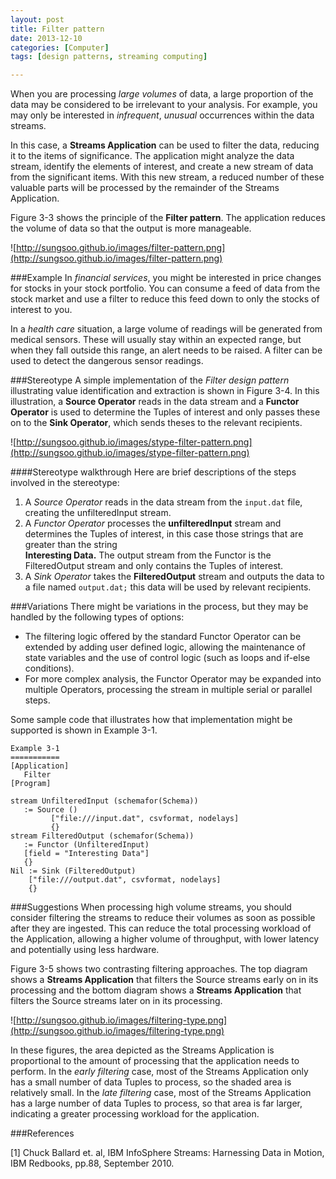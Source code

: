 ```yaml
---
layout: post
title: Filter pattern
date: 2013-12-10
categories: [Computer]
tags: [design patterns, streaming computing]

---
```


When you are processing *large volumes* of data, a large proportion of the data may be considered to be irrelevant to your analysis. For example, you may only be interested in *infrequent*, *unusual* occurrences within the data streams.
In this case, a **Streams Application** can be used to filter the data, reducing it to the items of significance. The application might analyze the data stream, identify the elements of interest, and create a new stream of data from the significant items. With this new stream, a reduced number of these valuable parts will be processed by the remainder of the Streams Application.Figure 3-3 shows the principle of the **Filter pattern**. The application reduces the volume of data so that the output is more manageable.

![http://sungsoo.github.io/images/filter-pattern.png](http://sungsoo.github.io/images/filter-pattern.png)
###ExampleIn *financial services*, you might be interested in price changes for stocks in your stock portfolio. You can consume a feed of data from the stock market and use a filter to reduce this feed down to only the stocks of interest to you.
In a *health care* situation, a large volume of readings will be generated from medical sensors. These will usually stay within an expected range, but when they fall outside this range, an alert needs to be raised. A filter can be used to detect the dangerous sensor readings.
###StereotypeA simple implementation of the *Filter design pattern* illustrating value identification and extraction is shown in Figure 3-4. In this illustration, a **Source Operator** reads in the data stream and a **Functor Operator** is used to determine the Tuples of interest and only passes these on to the **Sink Operator**, which sends theses to the relevant recipients.
![http://sungsoo.github.io/images/stype-filter-pattern.png](http://sungsoo.github.io/images/stype-filter-pattern.png)
####Stereotype walkthroughHere are brief descriptions of the steps involved in the stereotype:    

1. A *Source Operator* reads in the data stream from the `input.dat` file, creating the unfilteredInput stream.2. A *Functor Operator* processes the **unfilteredInput** stream and determines the Tuples of interest, in this case those strings that are greater than the string   
**Interesting Data.** The output stream from the Functor is the FilteredOutput stream and only contains the Tuples of interest.3. A *Sink Operator* takes the **FilteredOutput** stream and outputs the data to a file named `output.dat;` this data will be used by relevant recipients.###VariationsThere might be variations in the process, but they may be handled by the following types of options:* The filtering logic offered by the standard Functor Operator can be extended by adding user defined logic, allowing the maintenance of state variables and the use of control logic (such as loops and if-else conditions).  
* For more complex analysis, the Functor Operator may be expanded into multiple Operators, processing the stream in multiple serial or parallel steps.Some sample code that illustrates how that implementation might be supported is shown in Example 3-1.```
Example 3-1 
===========
[Application]   Filter[Program]
stream UnfilteredInput (schemafor(Schema))   := Source ()         ["file:///input.dat", csvformat, nodelays]         {}stream FilteredOutput (schemafor(Schema))   := Functor (UnfilteredInput)   [field = "Interesting Data"]   {}Nil := Sink (FilteredOutput)	["file:///output.dat", csvformat, nodelays] 
	{}```
###SuggestionsWhen processing high volume streams, you should consider filtering the streams to reduce their volumes as soon as possible after they are ingested. This can reduce the total processing workload of the Application, allowing a higher volume of throughput, with lower latency and potentially using less hardware.
Figure 3-5 shows two contrasting filtering approaches. The top diagram shows a **Streams Application** that filters the Source streams early on in its processing and the bottom diagram shows a **Streams Application** that filters the Source streams later on in its processing.
![http://sungsoo.github.io/images/filtering-type.png](http://sungsoo.github.io/images/filtering-type.png)
In these figures, the area depicted as the Streams Application is proportional to the amount of processing that the application needs to perform. In the *early filtering* case, most of the Streams Application only has a small number of data Tuples to process, so the shaded area is relatively small. In the *late filtering* case, most of the Streams Application has a large number of data Tuples to process, so that area is far larger, indicating a greater processing workload for the application.###References
[1] Chuck Ballard et. al, IBM InfoSphere Streams: Harnessing Data in Motion, IBM Redbooks, pp.88, September 2010.